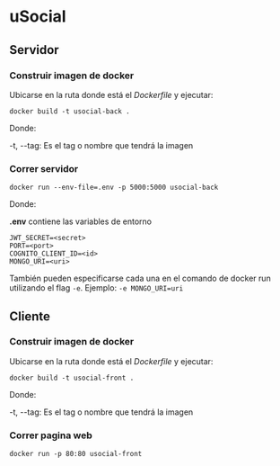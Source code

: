 # uSocial

## Servidor

### Construir imagen de docker

Ubicarse en la ruta donde está el *Dockerfile* y ejecutar:

`docker build -t usocial-back .`

Donde:

-t, --tag: Es el tag o nombre que tendrá la imagen

### Correr servidor

`docker run --env-file=.env -p 5000:5000 usocial-back`

Donde:

**.env** contiene las variables de entorno

```
JWT_SECRET=<secret>
PORT=<port>
COGNITO_CLIENT_ID=<id>
MONGO_URI=<uri>
```
También pueden especificarse cada una en el comando de docker run utilizando el flag `-e`. Ejemplo: `-e MONGO_URI=uri`

## Cliente

### Construir imagen de docker

Ubicarse en la ruta donde está el *Dockerfile* y ejecutar:

`docker build -t usocial-front .`

Donde:

-t, --tag: Es el tag o nombre que tendrá la imagen

### Correr pagina web
`docker run -p 80:80 usocial-front`